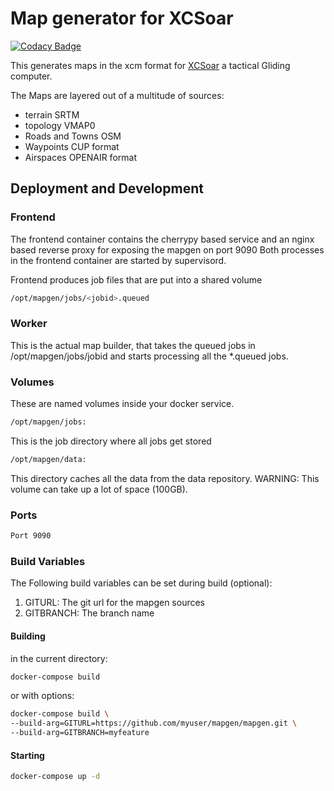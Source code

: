 # Map generator for XCSoar

[![Codacy Badge](https://api.codacy.com/project/badge/Grade/099ae14d05e6426d82080c5e1074e38c)](https://app.codacy.com/gh/XCSoar/mapgen?utm_source=github.com&utm_medium=referral&utm_content=XCSoar/mapgen&utm_campaign=Badge_Grade_Settings)

This generates maps in the xcm format for [XCSoar](https://xcsoar.org/) a tactical
Gliding computer.

The Maps are layered out of a multitude of sources:

* terrain SRTM
* topology VMAP0
* Roads and Towns OSM
* Waypoints CUP format
* Airspaces OPENAIR format

## Deployment and Development

### Frontend

The frontend container contains the cherrypy based service and an nginx based
reverse proxy for exposing the mapgen on port 9090 Both processes in the
frontend container are started by supervisord.

Frontend produces job files that are put into a shared volume

```bash
/opt/mapgen/jobs/<jobid>.queued
```

### Worker

This is the actual map builder, that takes the queued jobs in
/opt/mapgen/jobs/jobid and starts processing all the *.queued jobs.

### Volumes

These are named volumes inside your docker service.

```bash
/opt/mapgen/jobs:
```

 This is the job directory where all jobs get stored

```bash
/opt/mapgen/data:
```

 This directory caches all the data from the data repository. WARNING: This
 volume can take up a lot of space (100GB).

### Ports

```bash
Port 9090
```

### Build Variables

The Following build variables can be set during build (optional):

1. GITURL: The git url for the mapgen sources
2. GITBRANCH: The branch name

#### Building

in the current directory:

```bash
docker-compose build
```

or with options:

```bash
docker-compose build \
--build-arg=GITURL=https://github.com/myuser/mapgen/mapgen.git \
--build-arg=GITBRANCH=myfeature
```

#### Starting

```bash
docker-compose up -d
```

